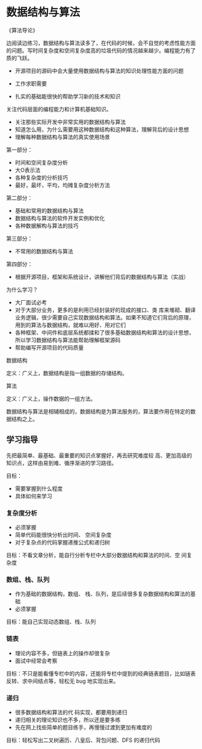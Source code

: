 # 数据结构与算法

《算法导论》

边阅读边练习，数据结构与算法读多了，在代码的时候，会不自觉的考虑性能方面的问题。写时间复杂度和空间复杂度高的垃圾代码的情况越来越少。编程能力有了质的飞跃。

- 开源项目的源码中会大量使用数据结构与算法的知识处理性能方面的问题

- 工作求职需要
- 扎实的基础能很快的帮助学习新的技术和知识

关注代码层面的编程能力和计算机基础知识。

- 关注那些实际开发中非常实用的数据结构与算法
- 知道怎么用，为什么需要用这种数据结构和这种算法，理解背后的设计思想
- 理解每种数据结构与算法的真实使用场景



第一部分：

- 时间和空间复杂度分析
- 大O表示法
- 各种复杂度的分析技巧
- 最好，最坏，平均，均摊复杂度分析方法



第二部分：

- 基础和常用的数据结构与算法
- 数据结构与算法的软件开发实例和优化
- 各种数据解构与算法的技巧



第三部分：

- 不常用的数据结构与算法



第四部分：

- 根据开源项目，框架和系统设计，讲解他们背后的数据结构与算法（实战）





为什么学习？

- 大厂面试必考
- 对于大部分业务，更多的是利用已经封装好的现成的接口、类 库来堆砌、翻译业务逻辑，很少需要自己实现数据结构和算法。如果不知道它们背后的原理，用到的算法与数据结构，就难以用好、用对它们
- 各种框架、中间件和底层系统都揉和了很多基础数据结构和算法的设计思想，所以学习数据结构与算法能帮助理解框架源码
- 帮助编写开源项目的代码质量



数据结构

定义：广义上，数据结构是指一组数据的存储结构。



算法

定义：广义上，操作数据的一组方法。



数据结构与算法是相辅相成的，数据结构是为算法服务的，算法要作用在特定的数据结构之上。







## 学习指导

先把最简单、最基础、最重要的知识点掌握好，再去研究难度较 高、更加高级的知识点，这样由易到难、循序渐进的学习路径。

目标：

- 需要掌握到什么程度
- 具体如何来学习



### 复杂度分析

- 必须掌握
- 简单代码能很快分析出时间、 空间复杂度
- 对于复杂点的代码掌握递推公式和递归树

目标：不看文章分析，能自行分析专栏中大部分数据结构和算法的时间、空 间复杂度



### 数组、栈、队列

- 作为基础的数据结构，数组、 栈、队列，是后续很多复杂数据结构和算法的基础
- 必须掌握

目标：能自己实现动态数组、栈、队列



### 链表

- 理论内容不多，但链表上的操作却很复杂
- 面试中经常会考察

目标：不只是能看懂专栏中的内容，还能将专栏中提到的经典链表题目，比如链表反转、求中间结点等，轻松无 bug 地实现出来。



### 递归

- 很多数据结构和算法的代 码实现，都要用到递归
- 递归相关的理论知识也不多，所以还是要多练
- 先在网上找些简单的题目练手，再慢慢过渡到更加有难度的

目标：轻松写出二叉树遍历、八皇后、背包问题、DFS 的递归代码





​	

